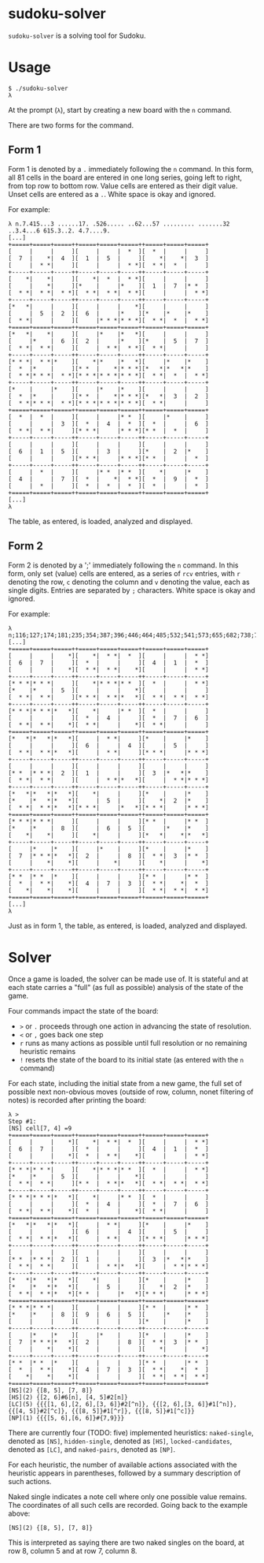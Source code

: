 # sudoku-solver
`sudoku-solver` is a solving tool for Sudoku.

# Usage

```
$ ./sudoku-solver
λ 
```

At the prompt (`λ`), start by creating a new board with the `n` command.

There are two forms for the command.

## Form 1
Form 1 is denoted by a `.` immediately following the `n` command. In this form, all 81 cells in the board are entered in one long series, going left to right, from top row to bottom row. Value cells are entered as their digit value. Unset cells are entered as a `.`. White space is okay and ignored.

For example:
```
λ n.7.415...3 ......17. .526..... ..62...57 ......... .......32 ..3.4...6 615.3..2. 4.7....9.
[...]
+=====+=====+=====++=====+=====+=====++=====+=====+=====+
[     |     |     ][     |     |  *  ][  *  |     |     ]
[  7  |    *|  4  ][  1  |  5  |     ][    *|    *|  3  ]
[     |  * *|     ][     |     |  * *][  * *|  *  |     ]
+-----+-----+-----++-----+-----+-----++-----+-----+-----+
[    *|    *|     ][    *|  *  |  * *][     |     |     ]
[     |    *|     ][*    |     |*    ][  1  |  7  |* *  ]
[  * *|  * *|  * *][  * *|  * *|  * *][     |     |  * *]
+-----+-----+-----++-----+-----+-----++-----+-----+-----+
[*   *|     |     ][     |     |    *][     |     |     ]
[     |  5  |  2  ][  6  |     |*    ][*    |*    |*    ]
[  * *|     |     ][     |* * *|* * *][  * *|  *  |  * *]
+=====+=====+=====++=====+=====+=====++=====+=====+=====+
[*   *|    *|     ][     |*    |*   *][     |     |     ]
[     |*    |  6  ][  2  |     |*    ][*    |  5  |  7  ]
[  * *|  * *|     ][     |  * *|  * *][  * *|     |     ]
+-----+-----+-----++-----+-----+-----++-----+-----+-----+
[* * *|  * *|*    ][    *|*    |*   *][     |*    |*    ]
[  *  |*    |     ][* *  |    *|* * *][*   *|*   *|*    ]
[  * *|* * *|  * *][* * *|* * *|* * *][  * *|  *  |  * *]
+-----+-----+-----++-----+-----+-----++-----+-----+-----+
[*    |     |*    ][     |*    |*    ][     |     |     ]
[  *  |*    |     ][* *  |    *|* * *][*   *|  3  |  2  ]
[  * *|* * *|  * *][* * *|* * *|* * *][  * *|     |     ]
+=====+=====+=====++=====+=====+=====++=====+=====+=====+
[  *  |  *  |     ][     |     |* *  ][     |*    |     ]
[     |     |  3  ][  *  |  4  |  *  ][  *  |     |  6  ]
[  * *|  * *|     ][* * *|     |* * *][* *  |  *  |     ]
+-----+-----+-----++-----+-----+-----++-----+-----+-----+
[     |     |     ][     |     |     ][     |     |     ]
[  6  |  1  |  5  ][     |  3  |     ][*    |  2  |*    ]
[     |     |     ][* * *|     |* * *][* *  |     |  *  ]
+-----+-----+-----++-----+-----+-----++-----+-----+-----+
[     |  *  |     ][     |* *  |* *  ][    *|     |*    ]
[  4  |     |  7  ][  *  |    *|  * *][  *  |  9  |  *  ]
[     |  *  |     ][  *  |  *  |  *  ][  *  |     |  *  ]
+=====+=====+=====++=====+=====+=====++=====+=====+=====+
[...]
λ 
```

The table, as entered, is loaded, analyzed and displayed.

## Form 2
Form 2 is denoted by a ';' immediately following the `n` command. In this form, only set (value) cells are entered, as a series of `rcv` entries, with `r` denoting the row, `c` denoting the column and `v` denoting the value, each as single digits. Entries are separated by `;` characters. White space is okay and ignored.

For example:
```
λ n;116;127;174;181;235;354;387;396;446;464;485;532;541;573;655;682;738;756;765;817;842;868;883;944;957;963
[...]
+=====+=====+=====++=====+=====+=====++=====+=====+=====+
[     |     |    *][    *|  * *|  *  ][     |     |  * *]
[  6  |  7  |     ][  *  |     |     ][  4  |  1  |  *  ]
[     |     |    *][  * *|  * *|    *][     |     |  * *]
+-----+-----+-----++-----+-----+-----++-----+-----+-----+
[* * *|* * *|     ][    *|* * *|* *  ][  *  |     |  * *]
[*    |*    |  5  ][     |     |    *][     |     |     ]
[  * *|  * *|     ][* * *|  * *|*   *][  * *|  * *|  * *]
+-----+-----+-----++-----+-----+-----++-----+-----+-----+
[* * *|* * *|*   *][    *|     |* *  ][  *  |     |     ]
[     |     |     ][  *  |  4  |     ][  *  |  7  |  6  ]
[  * *|  * *|    *][  * *|     |    *][  * *|     |     ]
+=====+=====+=====++=====+=====+=====++=====+=====+=====+
[*   *|*   *|*   *][     |  * *|     ][*    |     |*    ]
[     |     |     ][  6  |     |  4  ][     |  5  |     ]
[  * *|  * *|*   *][     |  * *|     ][* * *|     |* * *]
+-----+-----+-----++-----+-----+-----++-----+-----+-----+
[     |     |     ][     |     |     ][     |     |     ]
[* *  |* * *|  2  ][  1  |     |     ][  3  |*   *|*    ]
[  * *|  * *|     ][     |  * *|*   *][     |  * *|* * *]
+-----+-----+-----++-----+-----+-----++-----+-----+-----+
[*   *|*   *|*   *][    *|     |     ][*    |     |*    ]
[*    |*   *|*   *][     |  5  |     ][    *|  2  |*    ]
[  * *|  * *|*   *][* * *|     |*   *][* * *|     |* * *]
+=====+=====+=====++=====+=====+=====++=====+=====+=====+
[* * *|* * *|     ][     |     |     ][* *  |     |* *  ]
[*    |*    |  8  ][     |  6  |  5  ][     |*    |*    ]
[    *|    *|     ][    *|     |     ][*   *|    *|*   *]
+-----+-----+-----++-----+-----+-----++-----+-----+-----+
[     |*    |*    ][     |*    |     ][*    |     |*    ]
[  7  |* * *|*   *][  2  |     |  8  ][  * *|  3  |* *  ]
[     |    *|    *][     |    *|     ][    *|     |    *]
+-----+-----+-----++-----+-----+-----++-----+-----+-----+
[* *  |* *  |*    ][     |     |     ][* *  |     |* *  ]
[  *  |  * *|    *][  4  |  7  |  3  ][  * *|    *|  *  ]
[    *|    *|    *][     |     |     ][  * *|  * *|  * *]
+=====+=====+=====++=====+=====+=====++=====+=====+=====+
[...]
λ
```

Just as in form 1, the table, as entered, is loaded, analyzed and displayed.

# Solver

Once a game is loaded, the solver can be made use of. It is stateful and at each state carries a "full" (as full as possible) analysis of the state of the game.

Four commands impact the state of the board:

* `>` or `.` proceeds through one action in advancing the state of resolution.
* `<` or `,` goes back one step
* `r` runs as many actions as possible until full resolution or no remaining heuristic remains
* `!` resets the state of the board to its initial state (as entered with the `n` command)

For each state, including the initial state from a new game, the full set of possible next non-obvious moves (outside of row, column, nonet filtering of notes) is recorded after printing the board:

```
λ >
Step #1:
[NS] cell[7, 4] =9
+=====+=====+=====++=====+=====+=====++=====+=====+=====+
[     |     |    *][    *|  * *|  *  ][     |     |  * *]
[  6  |  7  |     ][  *  |     |     ][  4  |  1  |  *  ]
[     |     |    *][  *  |  * *|    *][     |     |  * *]
+-----+-----+-----++-----+-----+-----++-----+-----+-----+
[* * *|* * *|     ][    *|* * *|* *  ][  *  |     |  * *]
[*    |*    |  5  ][     |     |    *][     |     |     ]
[  * *|  * *|     ][* *  |  * *|*   *][  * *|  * *|  * *]
+-----+-----+-----++-----+-----+-----++-----+-----+-----+
[* * *|* * *|*   *][    *|     |* *  ][  *  |     |     ]
[     |     |     ][  *  |  4  |     ][  *  |  7  |  6  ]
[  * *|  * *|    *][  *  |     |    *][  * *|     |     ]
+=====+=====+=====++=====+=====+=====++=====+=====+=====+
[*   *|*   *|*   *][     |  * *|     ][*    |     |*    ]
[     |     |     ][  6  |     |  4  ][     |  5  |     ]
[  * *|  * *|*   *][     |  * *|     ][* * *|     |* * *]
+-----+-----+-----++-----+-----+-----++-----+-----+-----+
[     |     |     ][     |     |     ][     |     |     ]
[* *  |* * *|  2  ][  1  |     |     ][  3  |*   *|*    ]
[  * *|  * *|     ][     |  * *|*   *][     |  * *|* * *]
+-----+-----+-----++-----+-----+-----++-----+-----+-----+
[*   *|*   *|*   *][    *|     |     ][*    |     |*    ]
[*    |*   *|*   *][     |  5  |     ][    *|  2  |*    ]
[  * *|  * *|*   *][* *  |     |*   *][* * *|     |* * *]
+=====+=====+=====++=====+=====+=====++=====+=====+=====+
[* * *|* * *|     ][     |     |     ][* *  |     |* *  ]
[*    |*    |  8  ][  9  |  6  |  5  ][     |*    |*    ]
[     |     |     ][     |     |     ][*    |     |*    ]
+-----+-----+-----++-----+-----+-----++-----+-----+-----+
[     |*    |*    ][     |*    |     ][*    |     |*    ]
[  7  |* * *|*   *][  2  |     |  8  ][  * *|  3  |* *  ]
[     |    *|    *][     |     |     ][    *|     |    *]
+-----+-----+-----++-----+-----+-----++-----+-----+-----+
[* *  |* *  |*    ][     |     |     ][* *  |     |* *  ]
[  *  |  * *|    *][  4  |  7  |  3  ][  * *|    *|  *  ]
[    *|    *|    *][     |     |     ][  * *|  * *|  * *]
+=====+=====+=====++=====+=====+=====++=====+=====+=====+
[NS](2) {[8, 5], [7, 8]}
[HS](2) {[2, 6]#6[n], [4, 5]#2[n]}
[LC](5) {{{[1, 6],[2, 6],[3, 6]}#2[^n]}, {{[2, 6],[3, 6]}#1[^n]}, {{[4, 5]}#2[^c]}, {{[8, 5]}#1[^r]}, {{[8, 5]}#1[^c]}}
[NP](1) {{{[5, 6],[6, 6]}#{7,9}}}
```

There are currently four (TODO: five) implemented heuristics: `naked-single`, denoted as `[NS]`, `hidden-single`, denoted as `[HS]`, `locked-candidates`, denoted as `[LC]`, and `naked-pairs`, denoted as `[NP]`.

For each heuristic, the number of available actions associated with the heuristic appears in parentheses, followed by a summary description of such actions.

Naked single indicates a note cell where only one possible value remains. The coordinates of all such cells are recorded. Going back to the example above:
```
[NS](2) {[8, 5], [7, 8]}
```
This is interpreted as saying there are two naked singles on the board, at row 8, column 5 and at row 7, column 8.
